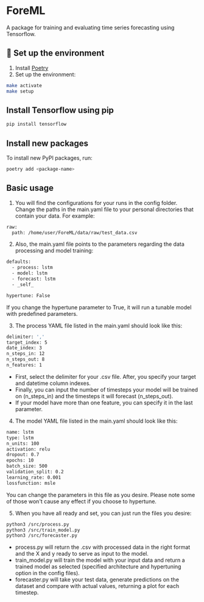 # ForeML
A package for training and evaluating time series forecasting using Tensorflow.

## :brain: Set up the environment
1. Install [Poetry](https://python-poetry.org/docs/#installation)
2. Set up the environment:
```bash
make activate
make setup
```

## Install Tensorflow using pip
```bash
pip install tensorflow
```

## Install new packages
To install new PyPI packages, run:
```bash
poetry add <package-name>
```

## Basic usage
1. You will find the configurations for your runs in the config folder.
   Change the paths in the main.yaml file to your personal directories that contain your data. For example:
```bash
raw:
  path: /home/user/ForeML/data/raw/test_data.csv
```
2. Also, the main.yaml file points to the parameters regarding the data processing and model training:
```bash
defaults:
  - process: lstm
  - model: lstm
  - forecast: lstm
  - _self_

hypertune: False
```
If you change the hypertune parameter to True, it will run a tunable model with predefined parameters.

3. The process YAML file listed in the main.yaml should look like this:
```bash
delimiter: ','
target_index: 5
date_index: 3
n_steps_in: 12
n_steps_out: 8
n_features: 1
```
- First, select the delimiter for your .csv file. After, you specify your target and datetime column indexes.
- Finally, you can input the number of timesteps your model will be trained on (n_steps_in) and the timesteps it will forecast (n_steps_out).
- If your model have more than one feature, you can specify it in the last parameter.

4. The model YAML file listed in the main.yaml should look like this:
```bash
name: lstm
type: lstm
n_units: 100
activation: relu
dropout: 0.7
epochs: 10
batch_size: 500
validation_split: 0.2
learning_rate: 0.001
lossfunction: msle
```
You can change the parameters in this file as you desire. Please note some of those won't cause any effect if you choose to hypertune.

5. When you have all ready and set, you can just run the files you desire:
```bash
python3 /src/process.py
python3 /src/train_model.py
python3 /src/forecaster.py
```
- process.py will return the .csv with processed data in the right format and the X and y ready to serve as input to the model.
- train_model.py will train the model with your input data and return a trained model as selected (specified architecture and hypertuning option in the config files).
- forecaster.py will take your test data, generate predictions on the dataset and compare with actual values, returning a plot for each timestep.